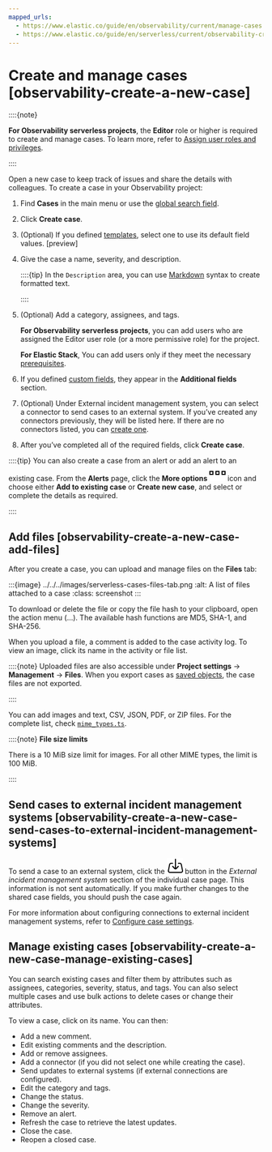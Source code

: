 ```yaml
---
mapped_urls:
  - https://www.elastic.co/guide/en/observability/current/manage-cases.html
  - https://www.elastic.co/guide/en/serverless/current/observability-create-a-new-case.html
---
```


# Create and manage cases [observability-create-a-new-case]

::::{note}

**For Observability serverless projects**, the **Editor** role or higher is required to create and manage cases. To learn more, refer to [Assign user roles and privileges](../../../deploy-manage/users-roles/cloud-organization/user-roles.md#general-assign-user-roles).

::::


Open a new case to keep track of issues and share the details with colleagues. To create a case in your Observability project:

1. Find **Cases** in the main menu or use the [global search field](/explore-analyze/find-and-organize/find-apps-and-objects.md).
2. Click **Create case**.
3. (Optional) If you defined [templates](../../../solutions/observability/incident-management/configure-case-settings.md#observability-case-templates), select one to use its default field values. [preview]
4. Give the case a name, severity, and description.

    ::::{tip}
    In the `Description` area, you can use [Markdown](https://www.markdownguide.org/cheat-sheet) syntax to create formatted text.

    ::::

5. (Optional) Add a category, assignees, and tags.

    **For Observability serverless projects**, you can add users who are assigned the Editor user role (or a more permissive role) for the project.

    **For Elastic Stack**, You can add users only if they meet the necessary [prerequisites](../../../solutions/observability/incident-management/configure-access-to-cases.md).

6. If you defined [custom fields](../../../solutions/observability/incident-management/configure-case-settings.md#case-custom-fields), they appear in the **Additional fields** section.
7. (Optional) Under External incident management system, you can select a connector to send cases to an external system. If you’ve created any connectors previously, they will be listed here. If there are no connectors listed, you can [create one](../../../solutions/observability/incident-management/configure-case-settings.md).
8. After you’ve completed all of the required fields, click **Create case**.

::::{tip}
You can also create a case from an alert or add an alert to an existing case. From the **Alerts** page, click the **More options** ![More actions](../../../images/serverless-boxesHorizontal.svg "") icon and choose either **Add to existing case** or **Create new case**, and select or complete the details as required.

::::



## Add files [observability-create-a-new-case-add-files]

After you create a case, you can upload and manage files on the **Files** tab:

:::{image} ../../../images/serverless-cases-files-tab.png
:alt: A list of files attached to a case
:class: screenshot
:::

To download or delete the file or copy the file hash to your clipboard, open the action menu (…). The available hash functions are MD5, SHA-1, and SHA-256.

When you upload a file, a comment is added to the case activity log. To view an image, click its name in the activity or file list.

::::{note}
Uploaded files are also accessible under **Project settings** → **Management** → **Files**. When you export cases as [saved objects](/explore-analyze/find-and-organize/saved-objects.md), the case files are not exported.

::::


You can add images and text, CSV, JSON, PDF, or ZIP files. For the complete list, check [`mime_types.ts`](https://github.com/elastic/kibana/blob/main/x-pack/plugins/cases/common/constants/mime_types.ts).

::::{note}
**File size limits**

There is a 10 MiB size limit for images. For all other MIME types, the limit is 100 MiB.

::::


## Send cases to external incident management systems [observability-create-a-new-case-send-cases-to-external-incident-management-systems]

To send a case to an external system, click the ![push](../../../images/serverless-importAction.svg "") button in the *External incident management system* section of the individual case page. This information is not sent automatically. If you make further changes to the shared case fields, you should push the case again.

For more information about configuring connections to external incident management systems, refer to [Configure case settings](../../../solutions/observability/incident-management/configure-case-settings.md).


## Manage existing cases [observability-create-a-new-case-manage-existing-cases]

You can search existing cases and filter them by attributes such as assignees, categories, severity, status, and tags. You can also select multiple cases and use bulk actions to delete cases or change their attributes.

To view a case, click on its name. You can then:

* Add a new comment.
* Edit existing comments and the description.
* Add or remove assignees.
* Add a connector (if you did not select one while creating the case).
* Send updates to external systems (if external connections are configured).
* Edit the category and tags.
* Change the status.
* Change the severity.
* Remove an alert.
* Refresh the case to retrieve the latest updates.
* Close the case.
* Reopen a closed case.